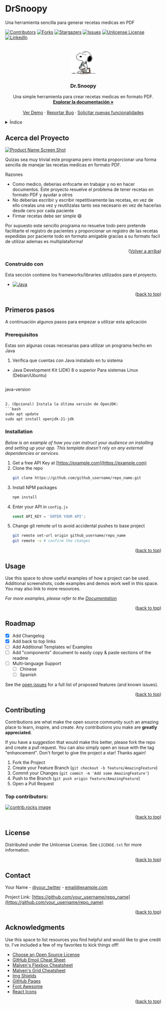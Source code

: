 # DrSnoopy
Una herramienta sencilla para generar recetas medicas en PDF

<!-- Improved compatibility of back to top link: See: https://github.com/canrosss/DrSnoopy/pull/73 -->
<a id="readme-top"></a>
<!--
*** Thanks for checking out the DrSnoopy. If you have a suggestion
*** that would make this better, please fork the repo and create a pull request
*** or simply open an issue with the tag "enhancement".
*** Don't forget to give the project a star!
*** Thanks again! Now go create something AMAZING! :D
-->


<!-- PROJECT SHIELDS -->
<!--
*** I'm using markdown "reference style" links for readability.
*** Reference links are enclosed in brackets [ ] instead of parentheses ( ).
*** See the bottom of this document for the declaration of the reference variables
*** for contributors-url, forks-url, etc. This is an optional, concise syntax you may use.
*** https://www.markdownguide.org/basic-syntax/#reference-style-links
-->
[![Contributors][contributors-shield]][contributors-url]
[![Forks][forks-shield]][forks-url]
[![Stargazers][stars-shield]][stars-url]
[![Issues][issues-shield]][issues-url]
[![Unlicense License][license-shield]][license-url]
[![LinkedIn][linkedin-shield]][linkedin-url]



<!-- PROJECT LOGO -->
<br />
<div align="center">
  <a href="https://github.com/canrosss/DrSnoopy/blob/main/logo/logo4.jpeg">
    <img src="logo/logo41.jpeg" alt="Logo" width="80" height="80">
  </a>

  <h3 align="center">Dr.Snoopy</h3>

  <p align="center">
    Una simple herramienta para crear recetas medicas en formato PDF.
    <br />
    <a href="https://github.com/canrosss/DrSnoopy"><strong>Explorar la documentación »</strong></a>
    <br />
    <br />
    <a href="https://github.com/canrosss/DrSnoopy">Ver Demo</a>
    &middot;
    <a href="https://github.com/canrosss/DrSnoopy/issues/new?labels=bug&template=bug-report---.md">Reportar Bug</a>
    &middot;
    <a href="https://github.com/canrosss/DrSnoopy/issues/new?labels=enhancement&template=feature-request---.md">Solicitar nuevas funcionalidades</a>
  </p>
</div>



<!-- TABLE OF CONTENTS -->
<details>
  <summary>Índice</summary>
  <ol>
    <li>
      <a href="#about-the-project">Acerca del Proyecto</a>
      <ul>
        <li><a href="#built-with">Hecho con</a></li>
      </ul>
    </li>
    <li>
      <a href="#getting-started">Iniciando</a>
      <ul>
        <li><a href="#prerequisites">Pre-requisitos</a></li>
        <li><a href="#installation">Instalación</a></li>
      </ul>
    </li>
    <li><a href="#usage">Modo de uso</a></li>
    <li><a href="#roadmap">Roadmap</a></li>
    <li><a href="#contributing">Contributing</a></li>
    <li><a href="#license">License</a></li>
    <li><a href="#contact">Contact</a></li>
    <li><a href="#acknowledgments">Acknowledgments</a></li>
  </ol>
</details>



<!-- ABOUT THE PROJECT -->
## Acerca del Proyecto

[![Product Name Screen Shot][product-screenshot]](https://example.com)

Quizas sea muy trivial este programa pero intenta proporcionar una forma sencilla de manejar las recetas medicas en formato PDF.

Razones
* Como medico, deberias enfocarte en trabajar y no en hacer documentos. Este proyecto resuelve el problema de tener recetas en formato PDF y ayudar a otros
* No deberías escribir y escribir repetitivamente las recetas, en vez de ello crealas una vez y reutilizalas tanto sea necesario en vez de hacerlas desde cero por cada paciente
* Firmar recetas debe ser simple :smile:

Por supuesto este sencillo programa no resuelve todo pero pretende facilitarte el registro de pacientes y proporcionar un registro de las recetas expedidas por paciente todo en formato amigable gracias a su formato facil de utilizar ademas es multiplataforma!

<p align="right">(<a href="#readme-top">Volver a arriba</a>)</p>



### Construido con

Esta sección contiene los frameworks/libraries utilizados para el proyecto. 

* [![Java][Java]][Java-url]

<p align="right">(<a href="#readme-top">back to top</a>)</p>



<!-- GETTING STARTED -->
## Primeros pasos

A continuación algunos pasos para empezar a utilizar esta aplicación

### Prerequisitos

Estas son algunas cosas necesarias para utilizar un programa hecho en Java

1. Verifica que cuentas con Java instalado en tu sistema

* Java Development Kit (JDK) 8 o superior
Para sistemas Linux (Debian/Ubuntu)
  ```bash
java-version
  ```

2. (Opcional) Instala la última versión de OpenJDK:
```bash
sudo apt update
sudo apt install openjdk-21-jdk
  ```

### Installation

_Below is an example of how you can instruct your audience on installing and setting up your app. This template doesn't rely on any external dependencies or services._

1. Get a free API Key at [https://example.com](https://example.com)
2. Clone the repo
   ```sh
   git clone https://github.com/github_username/repo_name.git
   ```
3. Install NPM packages
   ```sh
   npm install
   ```
4. Enter your API in `config.js`
   ```js
   const API_KEY = 'ENTER YOUR API';
   ```
5. Change git remote url to avoid accidental pushes to base project
   ```sh
   git remote set-url origin github_username/repo_name
   git remote -v # confirm the changes
   ```

<p align="right">(<a href="#readme-top">back to top</a>)</p>



<!-- USAGE EXAMPLES -->
## Usage

Use this space to show useful examples of how a project can be used. Additional screenshots, code examples and demos work well in this space. You may also link to more resources.

_For more examples, please refer to the [Documentation](https://example.com)_

<p align="right">(<a href="#readme-top">back to top</a>)</p>



<!-- ROADMAP -->
## Roadmap

- [x] Add Changelog
- [x] Add back to top links
- [ ] Add Additional Templates w/ Examples
- [ ] Add "components" document to easily copy & paste sections of the readme
- [ ] Multi-language Support
    - [ ] Chinese
    - [ ] Spanish

See the [open issues](https://github.com/canrosss/DrSnoopy/issues) for a full list of proposed features (and known issues).

<p align="right">(<a href="#readme-top">back to top</a>)</p>



<!-- CONTRIBUTING -->
## Contributing

Contributions are what make the open source community such an amazing place to learn, inspire, and create. Any contributions you make are **greatly appreciated**.

If you have a suggestion that would make this better, please fork the repo and create a pull request. You can also simply open an issue with the tag "enhancement".
Don't forget to give the project a star! Thanks again!

1. Fork the Project
2. Create your Feature Branch (`git checkout -b feature/AmazingFeature`)
3. Commit your Changes (`git commit -m 'Add some AmazingFeature'`)
4. Push to the Branch (`git push origin feature/AmazingFeature`)
5. Open a Pull Request

### Top contributors:

<a href="https://github.com/canrosss/DrSnoopy/graphs/contributors">
  <img src="https://contrib.rocks/image?repo=canrosss/DrSnoopy" alt="contrib.rocks image" />
</a>

<p align="right">(<a href="#readme-top">back to top</a>)</p>



<!-- LICENSE -->
## License

Distributed under the Unlicense License. See `LICENSE.txt` for more information.

<p align="right">(<a href="#readme-top">back to top</a>)</p>



<!-- CONTACT -->
## Contact

Your Name - [@your_twitter](https://twitter.com/your_username) - email@example.com

Project Link: [https://github.com/your_username/repo_name](https://github.com/your_username/repo_name)

<p align="right">(<a href="#readme-top">back to top</a>)</p>



<!-- ACKNOWLEDGMENTS -->
## Acknowledgments

Use this space to list resources you find helpful and would like to give credit to. I've included a few of my favorites to kick things off!

* [Choose an Open Source License](https://choosealicense.com)
* [GitHub Emoji Cheat Sheet](https://www.webpagefx.com/tools/emoji-cheat-sheet)
* [Malven's Flexbox Cheatsheet](https://flexbox.malven.co/)
* [Malven's Grid Cheatsheet](https://grid.malven.co/)
* [Img Shields](https://shields.io)
* [GitHub Pages](https://pages.github.com)
* [Font Awesome](https://fontawesome.com)
* [React Icons](https://react-icons.github.io/react-icons/search)

<p align="right">(<a href="#readme-top">back to top</a>)</p>



<!-- MARKDOWN LINKS & IMAGES -->
<!-- https://www.markdownguide.org/basic-syntax/#reference-style-links -->
[contributors-shield]: https://img.shields.io/github/contributors/canrosss/DrSnoopy.svg?style=for-the-badge
[contributors-url]: https://github.com/canrosss/DrSnoopy/graphs/contributors
[forks-shield]: https://img.shields.io/github/forks/canrosss/DrSnoopy.svg?style=for-the-badge
[forks-url]: https://github.com/canrosss/DrSnoopy/network/members
[stars-shield]: https://img.shields.io/github/stars/canrosss/DrSnoopy.svg?style=for-the-badge
[stars-url]: https://github.com/canrosss/DrSnoopy/stargazers
[issues-shield]: https://img.shields.io/github/issues/canrosss/DrSnoopy.svg?style=for-the-badge
[issues-url]: https://github.com/canrosss/DrSnoopy/issues
[license-shield]: https://img.shields.io/github/license/canrosss/DrSnoopy.svg?style=for-the-badge
[license-url]: https://github.com/canrosss/DrSnoopy/blob/master/LICENSE.txt
[linkedin-shield]: https://img.shields.io/badge/-LinkedIn-black.svg?style=for-the-badge&logo=linkedin&colorB=555
[linkedin-url]: https://linkedin.com/in/carlos-manuel-garcia-rodriguez-734719358
[product-screenshot]: images/screenshot.png
[Java]: https://img.shields.io/badge/java-%23ED8B00.svg?style=for-the-badge&logo=openjdk&logoColor=white
[Java-url]: https://www.java.com
[React.js]: https://img.shields.io/badge/React-20232A?style=for-the-badge&logo=react&logoColor=61DAFB
[React-url]: https://reactjs.org/
[Vue.js]: https://img.shields.io/badge/Vue.js-35495E?style=for-the-badge&logo=vuedotjs&logoColor=4FC08D
[Vue-url]: https://vuejs.org/
[Angular.io]: https://img.shields.io/badge/Angular-DD0031?style=for-the-badge&logo=angular&logoColor=white
[Angular-url]: https://angular.io/
[Svelte.dev]: https://img.shields.io/badge/Svelte-4A4A55?style=for-the-badge&logo=svelte&logoColor=FF3E00
[Svelte-url]: https://svelte.dev/
[Laravel.com]: https://img.shields.io/badge/Laravel-FF2D20?style=for-the-badge&logo=laravel&logoColor=white
[Laravel-url]: https://laravel.com
[Bootstrap.com]: https://img.shields.io/badge/Bootstrap-563D7C?style=for-the-badge&logo=bootstrap&logoColor=white
[Bootstrap-url]: https://getbootstrap.com
[JQuery.com]: https://img.shields.io/badge/jQuery-0769AD?style=for-the-badge&logo=jquery&logoColor=white
[JQuery-url]: https://jquery.com 
